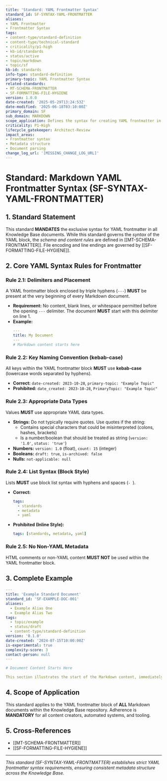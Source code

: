 ```yaml
---
title: 'Standard: YAML Frontmatter Syntax'
standard_id: SF-SYNTAX-YAML-FRONTMATTER
aliases:
- YAML Frontmatter
- Frontmatter Syntax
tags:
- content-type/standard-definition
- content-type/technical-standard
- criticality/p1-high
- kb-id/standards
- status/active
- topic/markdown
- topic/sf
kb-id: standards
info-type: standard-definition
primary-topic: YAML Frontmatter Syntax
related-standards:
- MT-SCHEMA-FRONTMATTER
- SF-FORMATTING-FILE-HYGIENE
version: 1.0.0
date-created: '2025-05-29T13:24:53Z'
date-modified: '2025-06-18T03:10:00Z'
primary_domain: SF
sub_domain: MARKDOWN
scope_application: Defines the syntax for creating YAML frontmatter in knowledge base documents.
criticality: P1-High
lifecycle_gatekeeper: Architect-Review
impact_areas:
- Frontmatter syntax
- Metadata structure
- Document parsing
change_log_url: '[MISSING_CHANGE_LOG_URL]'
---
```

# Standard: Markdown YAML Frontmatter Syntax (SF-SYNTAX-YAML-FRONTMATTER)

## 1. Standard Statement

This standard **MANDATES** the exclusive syntax for YAML frontmatter in all Knowledge Base documents. While this standard governs the *syntax* of the YAML block, the *schema and content rules* are defined in [[MT-SCHEMA-FRONTMATTER]]. File encoding and line endings are governed by [[SF-FORMATTING-FILE-HYGIENE]].

## 2. Core YAML Syntax Rules for Frontmatter

### Rule 2.1: Delimiters and Placement
A YAML frontmatter block enclosed by triple hyphens (`---`) **MUST** be present at the very beginning of every Markdown document.
*   **Requirement:** No content, blank lines, or whitespace permitted before the opening `---` delimiter. The document **MUST** start with this delimiter on line 1.
*   **Example:**
    ```yaml
    ---
    title: My Document
    ---
    # Markdown content starts here
    ```

### Rule 2.2: Key Naming Convention (kebab-case)
All keys within the YAML frontmatter block **MUST** use **kebab-case** (lowercase words separated by hyphens).
*   **Correct:** `date-created: 2023-10-28`, `primary-topic: "Example Topic"`
*   **Prohibited:** `date_created: 2023-10-28`, `PrimaryTopic: "Example Topic"`

### Rule 2.3: Appropriate Data Types
Values **MUST** use appropriate YAML data types.
*   **Strings:** Do not typically require quotes. Use quotes if the string:
    *   Contains special characters that could be misinterpreted (colons, hashes, brackets)
    *   Is a number/boolean that should be treated as string (`version: '1.0'`, `status: 'true'`)
*   **Numbers:** `version: 1.0` (float), `count: 15` (integer)
*   **Booleans:** `draft: true`, `is-archived: false`
*   **Nulls:** `not-applicable: null`

### Rule 2.4: List Syntax (Block Style)
Lists **MUST** use block list syntax with hyphens and spaces (`- `).
*   **Correct:**
    ```yaml
    tags:
      - standards
      - metadata
      - yaml
    ```
*   **Prohibited (Inline Style):**
    ```yaml
    tags: [standards, metadata, yaml]
    ```

### Rule 2.5: No Non-YAML Metadata
HTML comments or non-YAML content **MUST NOT** be used within the YAML frontmatter block.

## 3. Complete Example

```yaml
---
title: 'Example Standard Document'
standard_id: 'SF-EXAMPLE-DOC-001'
aliases:
  - Example Alias One
  - Example Alias Two
tags:
  - topic/example
  - status/draft
  - content-type/standard-definition
version: '0.1.0'
date-created: '2024-07-15T10:00:00Z'
is-experimental: true
complexity-score: 3
contact-person: null
---

# Document Content Starts Here

This section illustrates the start of the Markdown content, immediately following the closing `---` delimiter of the frontmatter block.
```

## 4. Scope of Application

This standard applies to the YAML frontmatter block of **ALL** Markdown documents within the Knowledge Base repository. Adherence is **MANDATORY** for all content creators, automated systems, and tooling.

## 5. Cross-References
*   [[MT-SCHEMA-FRONTMATTER]]
*   [[SF-FORMATTING-FILE-HYGIENE]]

---
*This standard (SF-SYNTAX-YAML-FRONTMATTER) establishes strict YAML frontmatter syntax requirements, ensuring consistent metadata structure across the Knowledge Base.*

